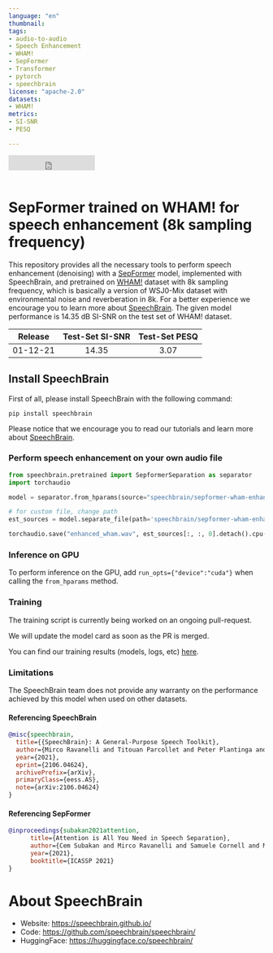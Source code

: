 ```yaml
---
language: "en"
thumbnail:
tags:
- audio-to-audio 
- Speech Enhancement
- WHAM!
- SepFormer
- Transformer 
- pytorch
- speechbrain
license: "apache-2.0"
datasets:
- WHAM!
metrics:
- SI-SNR
- PESQ

---
```


<iframe src="https://ghbtns.com/github-btn.html?user=speechbrain&repo=speechbrain&type=star&count=true&size=large&v=2" frameborder="0" scrolling="0" width="170" height="30" title="GitHub"></iframe>
<br/><br/>

# SepFormer trained on WHAM! for speech enhancement (8k sampling frequency)
This repository provides all the necessary tools to perform speech enhancement (denoising) with a [SepFormer](https://arxiv.org/abs/2010.13154v2) model, implemented with SpeechBrain, and pretrained on [WHAM!](http://wham.whisper.ai/) dataset with 8k sampling frequency, which is basically a version of WSJ0-Mix dataset with environmental noise and reverberation in 8k. For a better experience we encourage you to learn more about [SpeechBrain](https://speechbrain.github.io). The given model performance is 14.35 dB SI-SNR on the test set of WHAM! dataset.


| Release | Test-Set SI-SNR | Test-Set PESQ |
|:-------------:|:--------------:|:--------------:|
| 01-12-21 | 14.35 | 3.07 |


## Install SpeechBrain

First of all, please install SpeechBrain with the following command:

```
pip install speechbrain
```

Please notice that we encourage you to read our tutorials and learn more about [SpeechBrain](https://speechbrain.github.io).

### Perform speech enhancement on your own audio file

```python
from speechbrain.pretrained import SepformerSeparation as separator
import torchaudio

model = separator.from_hparams(source="speechbrain/sepformer-wham-enhancement", savedir='pretrained_models/sepformer-wham-enhancement')

# for custom file, change path
est_sources = model.separate_file(path='speechbrain/sepformer-wham-enhancement/example_wham.wav') 

torchaudio.save("enhanced_wham.wav", est_sources[:, :, 0].detach().cpu(), 8000)

```

### Inference on GPU
To perform inference on the GPU, add  `run_opts={"device":"cuda"}`  when calling the `from_hparams` method.

### Training
The training script is currently being worked on an ongoing pull-request. 

We will update the model card as soon as the PR is merged. 

You can find our training results (models, logs, etc) [here](https://drive.google.com/drive/folders/1bbQvaiN-R79M697NnekA7Rr0jIYtO6e3).

### Limitations
The SpeechBrain team does not provide any warranty on the performance achieved by this model when used on other datasets.

#### Referencing SpeechBrain

```bibtex
@misc{speechbrain,
  title={{SpeechBrain}: A General-Purpose Speech Toolkit},
  author={Mirco Ravanelli and Titouan Parcollet and Peter Plantinga and Aku Rouhe and Samuele Cornell and Loren Lugosch and Cem Subakan and Nauman Dawalatabad and Abdelwahab Heba and Jianyuan Zhong and Ju-Chieh Chou and Sung-Lin Yeh and Szu-Wei Fu and Chien-Feng Liao and Elena Rastorgueva and François Grondin and William Aris and Hwidong Na and Yan Gao and Renato De Mori and Yoshua Bengio},
  year={2021},
  eprint={2106.04624},
  archivePrefix={arXiv},
  primaryClass={eess.AS},
  note={arXiv:2106.04624}
}
```


#### Referencing SepFormer
```bibtex
@inproceedings{subakan2021attention,
      title={Attention is All You Need in Speech Separation}, 
      author={Cem Subakan and Mirco Ravanelli and Samuele Cornell and Mirko Bronzi and Jianyuan Zhong},
      year={2021},
      booktitle={ICASSP 2021}
}
```

# **About SpeechBrain**
- Website: https://speechbrain.github.io/
- Code: https://github.com/speechbrain/speechbrain/
- HuggingFace: https://huggingface.co/speechbrain/